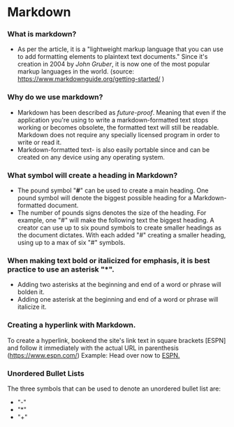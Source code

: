 # Markdown

### What is markdown?
- As per the article, it is a "lightweight markup language that you can use to add formatting elements to plaintext text documents." Since it's creation in 2004 by *John Gruber*, it is now one of the most popular markup languages in the world. (source: https://www.markdownguide.org/getting-started/ )

### Why do we use markdown?
- Markdown has been described as *future-proof*. Meaning that even if the application you're using to write a markdown-formatted text stops working or becomes obsolete, the formatted text will still be readable. Markdown does not require any specially licensed program in order to write or read it.
- Markdown-formatted text- is also easily portable since and can be created on any device using any operating system. 

### What symbol will create a heading in Markdown?
- The pound symbol "**#**" can be used to create a main heading. One pound symbol will denote the biggest possible heading for a Markdown-formatted document.
- The number of pounds signs denotes the size of the heading. For example, one "#" will make the following text the biggest heading. A creator can use up to six pound symbols to create smaller headings as the document dictates. With each added "#" creating a smaller heading, using up to a max of six "#" symbols.

### When making text bold or italicized for emphasis, it is best practice to use an asterisk "*".
- Adding two asterisks at the beginning and end of a word or phrase will bolden it. 
- Adding one asterisk at the beginning and end of a word or phrase will italicize it.

### Creating a hyperlink with Markdown.
To create a hyperlink, bookend the site's link text in square brackets [ESPN] and follow it immediately with the actual URL in parenthesis (https://www.espn.com/)
Example: Head over now to [ESPN.](https://www.espn.com/)

### Unordered Bullet Lists
The three symbols that can be used to denote an unordered bullet list are:
- "-"
- "*"
- "+"
